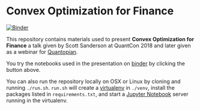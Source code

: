 # Convex Optimization for Finance

[![Binder](https://mybinder.org/badge.svg)](https://mybinder.org/v2/gh/ssanderson/convex-optimization-for-finance/master)

This repository contains materials used to present **Convex Optimization for
Finance** a talk given by Scott Sanderson at QuantCon 2018 and later given as a
webinar for [Quantopian](www.quantopian.com).

You try the notebooks used in the presentation on
[binder](https://mybinder.org/) by clicking the button above.

You can also run the repository locally on OSX or Linux by cloning and running
`./run.sh`. `run.sh` will create a
[virtualenv](http://docs.python-guide.org/en/latest/dev/virtualenvs/) in
`./venv`, install the packages listed in `requirements.txt`, and start a
[Jupyter Notebook](http://jupyter.org/) server running in the virtualenv.
